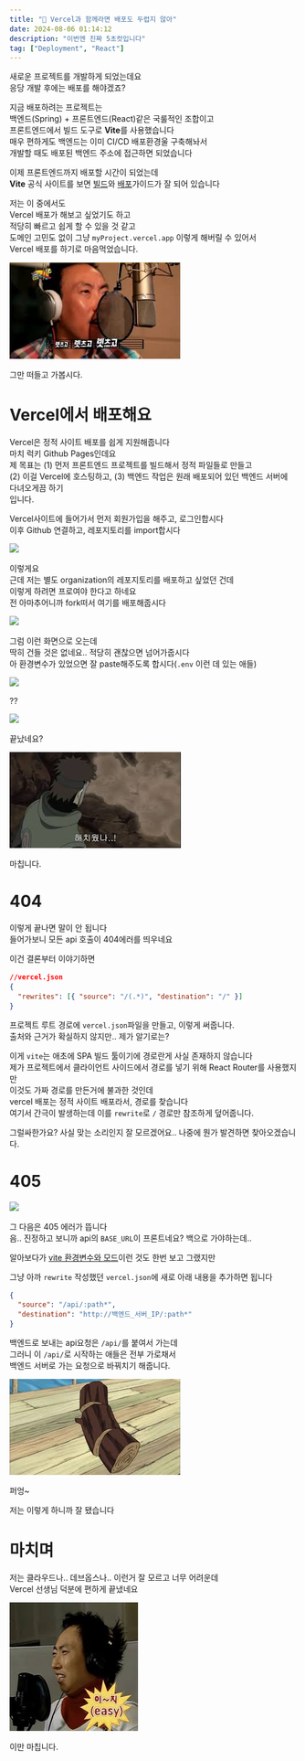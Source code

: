 ```yaml
---
title: "📡 Vercel과 함께라면 배포도 두렵지 않아"
date: 2024-08-06 01:14:12
description: "이번엔 진짜 5초컷입니다"
tag: ["Deployment", "React"]
---
```


새로운 프로젝트를 개발하게 되었는데요  
응당 개발 후에는 배포를 해야겠죠?

지금 배포하려는 프로젝트는  
백엔드(Spring) + 프론트엔드(React)같은 국룰적인 조합이고  
프론트엔드에서 빌드 도구로 **Vite**를 사용했습니다  
매우 편하게도 백엔드는 이미 CI/CD 배포환경울 구축해놔서  
개발할 때도 배포된 백엔드 주소에 접근하면 되었습니다

이제 프론트엔드까지 배포할 시간이 되었는데  
**Vite** 공식 사이트를 보면 [빌드](https://vitejs.dev/guide/build)와 [배포](https://vitejs.dev/guide/static-deploy)가이드가 잘 되어 있습니다

저는 이 중에서도  
Vercel 배포가 해보고 싶었기도 하고  
적당히 빠르고 쉽게 할 수 있을 것 같고  
도메인 고민도 없이 그냥 `myProject.vercel.app` 이렇게 해버릴 수 있어서  
Vercel 배포를 하기로 마음먹었습니다.

![레츠고](image.png)

그만 떠들고 가봅시다.

# Vercel에서 배포해요

Vercel은 정적 사이트 배포를 쉽게 지원해줍니다  
마치 럭키 Github Pages인데요  
제 목표는 (1) 먼저 프론트엔드 프로젝트를 빌드해서 정적 파일들로 만들고  
(2) 이걸 Vercel에 호스팅하고, (3) 백엔드 작업은 원래 배포되어 있던 백엔드 서버에 다녀오게끔 하기  
입니다.

Vercel사이트에 들어가서 먼저 회원가입을 해주고, 로그인합시다  
이후 Github 연결하고, 레포지토리를 import합시다

![](https://i.imgur.com/JxUEFuX.png)

이렇게요  
근데 저는 별도 organization의 레포지토리를 배포하고 싶었던 건데  
이렇게 하려면 프로여야 한다고 하네요  
전 아마추어니까 fork떠서 여기를 배포해줍시다

![](https://i.imgur.com/jWgyMtM.png)

그럼 이런 화면으로 오는데  
딱히 건들 것은 없네요.. 적당히 괜찮으면 넘어가줍시다  
아 환경변수가 있었으면 잘 paste해주도록 합시다(`.env` 이런 데 있는 애들)

![](https://i.imgur.com/482IiZu.png)

??

![](https://i.imgur.com/92wwXmN.png)

끝났네요?

![해치웠나](image-1.png)

마칩니다.

# 404

이렇게 끝나면 말이 안 됩니다  
들어가보니 모든 api 호출이 404에러를 띄우네요

이건 결론부터 이야기하면

```json
//vercel.json
{
  "rewrites": [{ "source": "/(.*)", "destination": "/" }]
}
```

프로젝트 루트 경로에 `vercel.json`파일을 만들고, 이렇게 써줍니다.  
출처와 근거가 확실하지 않지만.. 제가 알기로는?

이게 `vite`는 애초에 SPA 빌드 툴이기에 경로란게 사실 존재하지 않습니다  
제가 프로젝트에서 클라이언트 사이드에서 경로를 넣기 위해 React Router를 사용했지만  
이것도 가짜 경로를 만든거에 불과한 것인데  
vercel 배포는 정적 사이트 배포라서, 경로를 찾습니다  
여기서 간극이 발생하는데 이를 `rewrite`로 `/` 경로만 참조하게 덮어줍니다.

그럴싸한가요? 사실 맞는 소리인지 잘 모르겠어요.. 나중에 뭔가 발견하면 찾아오겠습니다.

# 405

![](https://i.imgur.com/dNkFNCr.png)

그 다음은 405 에러가 뜹니다  
음.. 진정하고 보니까 api의 `BASE_URL`이 프론트네요? 백으로 가야하는데..

알아보다가 [vite 환경변수와 모드](https://ko.vitejs.dev/guide/env-and-mode)이런 것도 한번 보고 그랬지만

그냥 아까 `rewrite` 작성했던 `vercel.json`에 새로 아래 내용을 추가하면 됩니다

```json
{
  "source": "/api/:path*",
  "destination": "http://백엔드_서버_IP/:path*"
}
```

백엔드로 보내는 api요청은 `/api/`를 붙여서 가는데  
그러니 이 `/api/`로 시작하는 애들은 전부 가로채서  
백엔드 서버로 가는 요청으로 바꿔치기 해줍니다.

![바꿔치기](image-2.png)

퍼엉~

저는 이렇게 하니까 잘 됐습니다

# 마치며

저는 클라우드나.. 데브옵스나.. 이런거 잘 모르고 너무 어려운데  
Vercel 선생님 덕분에 편하게 끝냈네요

![easy](image-3.png)

이만 마칩니다.
